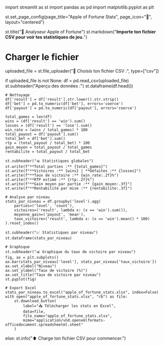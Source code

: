 import streamlit as st
import pandas as pd
import matplotlib.pyplot as plt

st.set_page_config(page_title="Apple of Fortune Stats", page_icon="🍏", layout="centered")

st.title("🍏 Analyseur Apple of Fortune")
st.markdown("**Importe ton fichier CSV pour voir tes statistiques de jeu.**")

# Charger le fichier
uploaded_file = st.file_uploader("📂 Choisis ton fichier CSV :", type=["csv"])

if uploaded_file is not None:
    df = pd.read_csv(uploaded_file)
    st.subheader("Aperçu des données :")
    st.dataframe(df.head())

    # Nettoyage
    df['result'] = df['result'].str.lower().str.strip()
    df['bet'] = pd.to_numeric(df['bet'], errors='coerce')
    df['payout'] = pd.to_numeric(df['payout'], errors='coerce')

    total_games = len(df)
    wins = (df['result'] == 'win').sum()
    losses = (df['result'] == 'lose').sum()
    win_rate = (wins / total_games) * 100
    total_payout = df['payout'].sum()
    total_bet = df['bet'].sum()
    rtp = (total_payout / total_bet) * 100
    gain_moyen = total_payout / total_games
    rentabilite = total_payout / total_bet

    st.subheader("📊 Statistiques globales")
    st.write(f"**Total parties :** {total_games}")
    st.write(f"**Victoires :** {wins} | **Défaites :** {losses}")
    st.write(f"**Taux de victoire :** {win_rate:.2f}%")
    st.write(f"**RTP estimé :** {rtp:.2f}%")
    st.write(f"**Gain moyen par partie :** {gain_moyen:.3f}")
    st.write(f"**Rentabilité par mise :** {rentabilite:.3f}")

    # Analyse par niveau
    stats_par_niveau = df.groupby('level').agg(
        parties=('level', 'count'),
        victoires=('result', lambda x: (x == 'win').sum()),
        moyenne_gain=('payout', 'mean'),
        taux_victoire=('result', lambda x: (x == 'win').mean() * 100)
    ).reset_index()

    st.subheader("📈 Statistiques par niveau")
    st.dataframe(stats_par_niveau)

    # Graphique
    st.subheader("📊 Graphique du taux de victoire par niveau")
    fig, ax = plt.subplots()
    ax.bar(stats_par_niveau['level'], stats_par_niveau['taux_victoire'])
    ax.set_xlabel("Niveau")
    ax.set_ylabel("Taux de victoire (%)")
    ax.set_title("Taux de victoire par niveau")
    st.pyplot(fig)

    # Export Excel
    stats_par_niveau.to_excel("apple_of_fortune_stats.xlsx", index=False)
    with open("apple_of_fortune_stats.xlsx", "rb") as file:
        st.download_button(
            label="📥 Télécharger les stats en Excel",
            data=file,
            file_name="apple_of_fortune_stats.xlsx",
            mime="application/vnd.openxmlformats-officedocument.spreadsheetml.sheet"
        )
else:
    st.info("⬆️ Charge ton fichier CSV pour commencer.")
